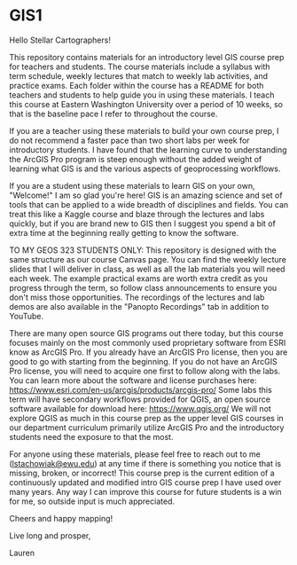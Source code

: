 # GIS1

Hello Stellar Cartographers!

This repository contains materials for an introductory level GIS course prep for teachers and students. The course materials include a syllabus with term schedule, weekly lectures that match to weekly lab activities, and practice exams. Each folder within the course has a README for both teachers and students to help guide you in using these materials. I teach this course at Eastern Washington University over a period of 10 weeks, so that is the baseline pace I refer to throughout the course. 

If you are a teacher using these materials to build your own course prep, I do not recommend a faster pace than two short labs per week for introductory students. I have found that the learning curve to understanding the ArcGIS Pro program is steep enough without the added weight of learning what GIS is and the various aspects of geoprocessing workflows.

If you are a student using these materials to learn GIS on your own, "Welcome!" I am so glad you're here! GIS is an amazing science and set of tools that can be applied to a wide breadth of disciplines and fields. You can treat this like a Kaggle course and blaze through the lectures and labs quickly, but if you are brand new to GIS then I suggest you spend a bit of extra time at the beginning really getting to know the software. 

TO MY GEOS 323 STUDENTS ONLY: This repository is designed with the same structure as our course Canvas page. You can find the weekly lecture slides that I will deliver in class, as well as all the lab materials you will need each week. The example practical exams are worth extra credit as you progress through the term, so follow class announcements to ensure you don't miss those opportunities. The recordings of the lectures and lab demos are also available in the "Panopto Recordings" tab in addition to YouTube. 

There are many open source GIS programs out there today, but this course focuses mainly on the most commonly used proprietary software from ESRI know as ArcGIS Pro. If you already have an ArcGIS Pro license, then you are good to go with starting from the beginning. If you do not have an ArcGIS Pro license, you will need to acquire one first to follow along with the labs. You can learn more about the software and license purchases here: https://www.esri.com/en-us/arcgis/products/arcgis-pro/ Some labs this term will have secondary workflows provided for QGIS, an open source software available for download here: https://www.qgis.org/ We will not explore QGIS as much in this course prep as the upper level GIS courses in our department curriculum primarily utilize ArcGIS Pro and the introductory students need the exposure to that the most. 

For anyone using these materials, please feel free to reach out to me (lstachowiak@ewu.edu) at any time if there is something you notice that is missing, broken, or incorrect! This course prep is the current edition of a continuously updated and modified intro GIS course prep I have used over many years. Any way I can improve this course for future students is a win for me, so outside input is much appreciated. 

Cheers and happy mapping!

Live long and prosper,

Lauren

